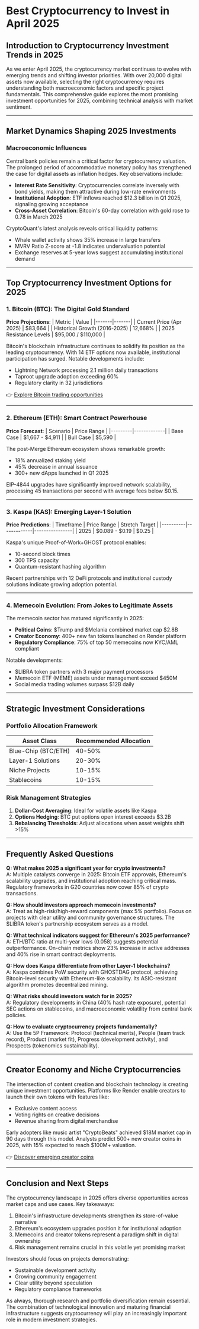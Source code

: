 # Best Cryptocurrency to Invest in April 2025

## Introduction to Cryptocurrency Investment Trends in 2025

As we enter April 2025, the cryptocurrency market continues to evolve with emerging trends and shifting investor priorities. With over 20,000 digital assets now available, selecting the right cryptocurrency requires understanding both macroeconomic factors and specific project fundamentals. This comprehensive guide explores the most promising investment opportunities for 2025, combining technical analysis with market sentiment.

---

## Market Dynamics Shaping 2025 Investments

### Macroeconomic Influences
Central bank policies remain a critical factor for cryptocurrency valuation. The prolonged period of accommodative monetary policy has strengthened the case for digital assets as inflation hedges. Key observations include:

- **Interest Rate Sensitivity**: Cryptocurrencies correlate inversely with bond yields, making them attractive during low-rate environments
- **Institutional Adoption**: ETF inflows reached $12.3 billion in Q1 2025, signaling growing acceptance
- **Cross-Asset Correlation**: Bitcoin's 60-day correlation with gold rose to 0.78 in March 2025

CryptoQuant's latest analysis reveals critical liquidity patterns:
- Whale wallet activity shows 35% increase in large transfers
- MVRV Ratio Z-score at -1.8 indicates undervaluation potential
- Exchange reserves at 5-year lows suggest accumulating institutional demand

---

## Top Cryptocurrency Investment Options for 2025

### 1. Bitcoin (BTC): The Digital Gold Standard
**Price Projections**:
| Metric | Value |
|-------|-------|
| Current Price (Apr 2025) | $83,664 |
| Historical Growth (2016-2025) | 12,668% |
| 2025 Resistance Levels | $95,000 / $110,000 |

Bitcoin's blockchain infrastructure continues to solidify its position as the leading cryptocurrency. With 14 ETF options now available, institutional participation has surged. Notable developments include:
- Lightning Network processing 2.1 million daily transactions
- Taproot upgrade adoption exceeding 60%
- Regulatory clarity in 32 jurisdictions

👉 [Explore Bitcoin trading opportunities](https://bit.ly/okx-bonus)

---

### 2. Ethereum (ETH): Smart Contract Powerhouse
**Price Forecast**:
| Scenario | Price Range |
|---------|-------------|
| Base Case | $1,667 - $4,911 |
| Bull Case | $5,590 |

The post-Merge Ethereum ecosystem shows remarkable growth:
- 18% annualized staking yield
- 45% decrease in annual issuance
- 300+ new dApps launched in Q1 2025

EIP-4844 upgrades have significantly improved network scalability, processing 45 transactions per second with average fees below $0.15.

---

### 3. Kaspa (KAS): Emerging Layer-1 Solution
**Price Predictions**:
| Timeframe | Price Range | Stretch Target |
|----------|-------------|----------------|
| 2025 | $0.089 - $0.19 | $0.25 |

Kaspa's unique Proof-of-Work+GHOST protocol enables:
- 10-second block times
- 300 TPS capacity
- Quantum-resistant hashing algorithm

Recent partnerships with 12 DeFi protocols and institutional custody solutions indicate growing adoption potential.

---

### 4. Memecoin Evolution: From Jokes to Legitimate Assets
The memecoin sector has matured significantly in 2025:
- **Political Coins**: $Trump and $Melania combined market cap $2.8B
- **Creator Economy**: 400+ new fan tokens launched on Render platform
- **Regulatory Compliance**: 75% of top 50 memecoins now KYC/AML compliant

Notable developments:
- $LIBRA token partners with 3 major payment processors
- Memecoin ETF (MEME) assets under management exceed $450M
- Social media trading volumes surpass $12B daily

---

## Strategic Investment Considerations

### Portfolio Allocation Framework
| Asset Class | Recommended Allocation |
|------------|------------------------|
| Blue-Chip (BTC/ETH) | 40-50% |
| Layer-1 Solutions | 20-30% |
| Niche Projects | 10-15% |
| Stablecoins | 10-15% |

### Risk Management Strategies
1. **Dollar-Cost Averaging**: Ideal for volatile assets like Kaspa
2. **Options Hedging**: BTC put options open interest exceeds $3.2B
3. **Rebalancing Thresholds**: Adjust allocations when asset weights shift >15%

---

## Frequently Asked Questions

**Q: What makes 2025 a significant year for crypto investments?**  
A: Multiple catalysts converge in 2025: Bitcoin ETF approvals, Ethereum's scalability upgrades, and institutional adoption reaching critical mass. Regulatory frameworks in G20 countries now cover 85% of crypto transactions.

**Q: How should investors approach memecoin investments?**  
A: Treat as high-risk/high-reward components (max 5% portfolio). Focus on projects with clear utility and community governance structures. The $LIBRA token's partnership ecosystem serves as a model.

**Q: What technical indicators suggest for Ethereum's 2025 performance?**  
A: ETH/BTC ratio at multi-year lows (0.058) suggests potential outperformance. On-chain metrics show 23% increase in active addresses and 40% rise in smart contract deployments.

**Q: How does Kaspa differentiate from other Layer-1 blockchains?**  
A: Kaspa combines PoW security with GHOSTDAG protocol, achieving Bitcoin-level security with Ethereum-like scalability. Its ASIC-resistant algorithm promotes decentralized mining.

**Q: What risks should investors watch for in 2025?**  
A: Regulatory developments in China (40% hash rate exposure), potential SEC actions on stablecoins, and macroeconomic volatility from central bank policies.

**Q: How to evaluate cryptocurrency projects fundamentally?**  
A: Use the 5P Framework: Protocol (technical merits), People (team track record), Product (market fit), Progress (development activity), and Prospects (tokenomics sustainability).

---

## Creator Economy and Niche Cryptocurrencies

The intersection of content creation and blockchain technology is creating unique investment opportunities. Platforms like Render enable creators to launch their own tokens with features like:
- Exclusive content access
- Voting rights on creative decisions
- Revenue sharing from digital merchandise

Early adopters like music artist "CryptoBeats" achieved $18M market cap in 90 days through this model. Analysts predict 500+ new creator coins in 2025, with 15% expected to reach $100M+ valuation.

👉 [Discover emerging creator coins](https://bit.ly/okx-bonus)

---

## Conclusion and Next Steps

The cryptocurrency landscape in 2025 offers diverse opportunities across market caps and use cases. Key takeaways:
1. Bitcoin's infrastructure developments strengthen its store-of-value narrative
2. Ethereum's ecosystem upgrades position it for institutional adoption
3. Memecoins and creator tokens represent a paradigm shift in digital ownership
4. Risk management remains crucial in this volatile yet promising market

Investors should focus on projects demonstrating:
- Sustainable development activity
- Growing community engagement
- Clear utility beyond speculation
- Regulatory compliance frameworks

As always, thorough research and portfolio diversification remain essential. The combination of technological innovation and maturing financial infrastructure suggests cryptocurrency will play an increasingly important role in modern investment strategies.